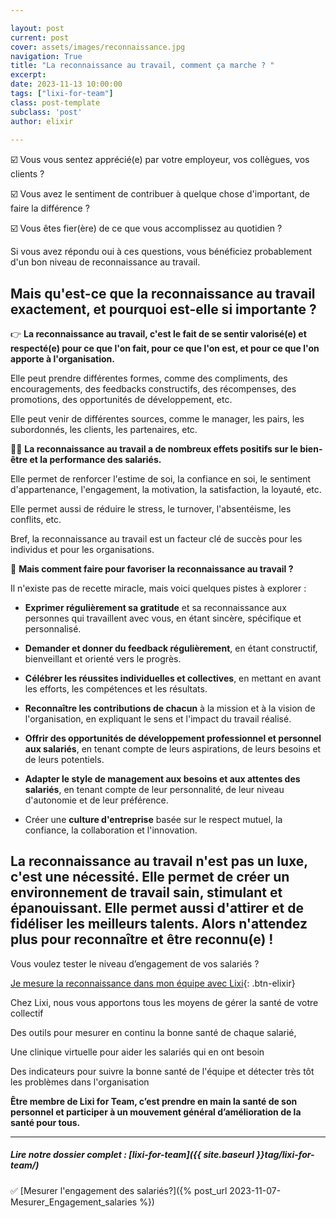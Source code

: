 ```yaml
---

layout: post
current: post
cover: assets/images/reconnaissance.jpg
navigation: True
title: "La reconnaissance au travail, comment ça marche ? "
excerpt: 
date: 2023-11-13 10:00:00
tags: ["lixi-for-team"]
class: post-template
subclass: 'post'
author: elixir
 
---
```


☑️ Vous vous sentez apprécié(e) par votre employeur, vos collègues, vos clients ? 

☑️ Vous avez le sentiment de contribuer à quelque chose d'important, de faire la différence ?

☑️ Vous êtes fier(ère) de ce que vous accomplissez au quotidien ? 

Si vous avez répondu oui à ces questions, vous bénéficiez probablement d'un bon niveau de reconnaissance au travail. 

## Mais qu'est-ce que la reconnaissance au travail exactement, et pourquoi est-elle si importante ?

👉 **La reconnaissance au travail, c'est le fait de se sentir valorisé(e) et respecté(e) pour ce que l'on fait, pour ce que l'on est, et pour ce que l'on apporte à l'organisation.**

Elle peut prendre différentes formes, comme des compliments, des encouragements, des feedbacks constructifs, des récompenses, des promotions, des opportunités de développement, etc. 

Elle peut venir de différentes sources, comme le manager, les pairs, les subordonnés, les clients, les partenaires, etc.

🙆‍♀️ **La reconnaissance au travail a de nombreux effets positifs sur le bien-être et la performance des salariés.**

Elle permet de renforcer l'estime de soi, la confiance en soi, le sentiment d'appartenance, l'engagement, la motivation, la satisfaction, la loyauté, etc. 

Elle permet aussi de réduire le stress, le turnover, l'absentéisme, les conflits, etc. 

Bref, la reconnaissance au travail est un facteur clé de succès pour les individus et pour les organisations.

🤔 **Mais comment faire pour favoriser la reconnaissance au travail ?**

 Il n'existe pas de recette miracle, mais voici quelques pistes à explorer :

- **Exprimer régulièrement sa gratitude** et sa reconnaissance aux personnes qui travaillent avec vous, en étant sincère, spécifique et personnalisé.
  
- **Demander et donner du feedback régulièrement**, en étant constructif, bienveillant et orienté vers le progrès.
  
- **Célébrer les réussites individuelles et collectives**, en mettant en avant les efforts, les compétences et les résultats.
  
- **Reconnaître les contributions de chacun** à la mission et à la vision de l'organisation, en expliquant le sens et l'impact du travail réalisé.
  
- **Offrir des opportunités de développement professionnel et personnel aux salariés**, en tenant compte de leurs aspirations, de leurs besoins et de leurs potentiels.
  
- **Adapter le style de management aux besoins et aux attentes des salariés**, en tenant compte de leur personnalité, de leur niveau d'autonomie et de leur préférence.
  
- Créer une **culture d'entreprise** basée sur le respect mutuel, la confiance, la collaboration et l'innovation.

## La reconnaissance au travail n'est pas un luxe, c'est une nécessité. Elle permet de créer un environnement de travail sain, stimulant et épanouissant. Elle permet aussi d'attirer et de fidéliser les meilleurs talents. Alors n'attendez plus pour reconnaître et être reconnu(e) !

Vous voulez tester le niveau d’engagement de vos salariés ? 

[Je mesure la reconnaissance dans mon équipe avec Lixi](https://www.heylixi.fr/lixi-for-team/){: .btn-elixir}


Chez Lixi, nous vous apportons tous les moyens de gérer la santé de votre collectif

Des outils pour mesurer en continu la bonne santé de chaque salarié,

Une clinique virtuelle pour aider les salariés qui en ont besoin

Des indicateurs pour suivre la bonne santé de l'équipe et détecter très tôt les problèmes dans l'organisation

**Être membre de Lixi for Team, c’est prendre en main la santé de son personnel et participer à un mouvement général d’amélioration de la santé pour tous.**


---
  
##### Lire notre dossier complet : [lixi-for-team]({{ site.baseurl }}tag/lixi-for-team/)

✅ [Mesurer l'engagement des salariés?]({% post_url 2023-11-07-Mesurer_Engagement_salaries %})  







